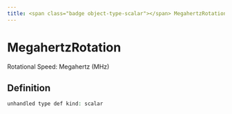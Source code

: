 ```yaml
---
title: <span class="badge object-type-scalar"></span> MegahertzRotation
---
```

# <span class="badge object-type-scalar"></span> MegahertzRotation

Rotational Speed: Megahertz (MHz)

## Definition

```php
unhandled type def kind: scalar
```
